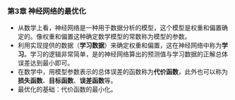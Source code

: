 ### 第3章 神经网络的最优化
- 从数学上看，神经网络是一种用于数据分析的模型，这个模型是权重和偏置确定的。像权重和偏置这种确定数学模型的常数称为模型的参数。
- 利用实现提供的数据（**学习数据**）来确定权重和偏置，这在神经网络中称为**学习**。学习的逻辑非常简单，是的神经网络算出的预测值与学习数据的正解总体误差达到最小即可。
- 在数学中，用模型参数表示的总体误差的函数称为**代价函数**，此外也可以称为**损失函数**、**目标函数**、**误差函数**等。
- 最优化的基础：代价函数的最小化。